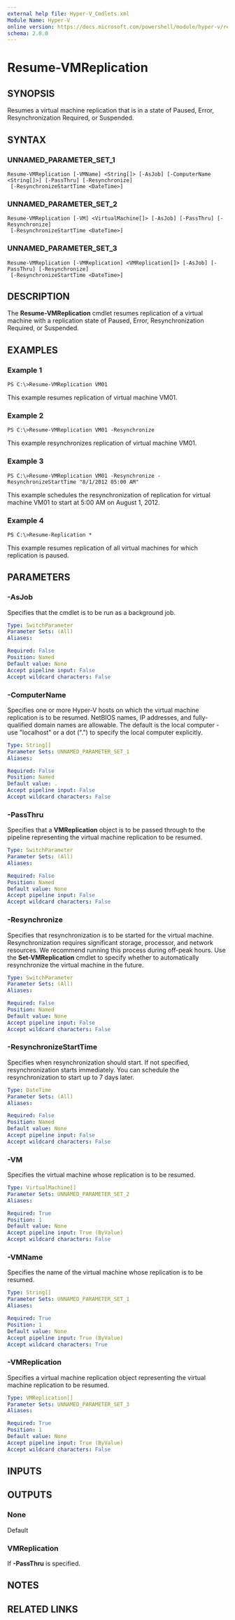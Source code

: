 ```yaml
---
external help file: Hyper-V_Cmdlets.xml
Module Name: Hyper-V
online version: https://docs.microsoft.com/powershell/module/hyper-v/resume-vmreplication?view=windowsserver2012-ps&wt.mc_id=ps-gethelp
schema: 2.0.0
---
```


# Resume-VMReplication

## SYNOPSIS
Resumes a virtual machine replication that is in a state of Paused, Error, Resynchronization Required, or Suspended.

## SYNTAX

### UNNAMED_PARAMETER_SET_1
```
Resume-VMReplication [-VMName] <String[]> [-AsJob] [-ComputerName <String[]>] [-PassThru] [-Resynchronize]
 [-ResynchronizeStartTime <DateTime>]
```

### UNNAMED_PARAMETER_SET_2
```
Resume-VMReplication [-VM] <VirtualMachine[]> [-AsJob] [-PassThru] [-Resynchronize]
 [-ResynchronizeStartTime <DateTime>]
```

### UNNAMED_PARAMETER_SET_3
```
Resume-VMReplication [-VMReplication] <VMReplication[]> [-AsJob] [-PassThru] [-Resynchronize]
 [-ResynchronizeStartTime <DateTime>]
```

## DESCRIPTION
The **Resume-VMReplication** cmdlet resumes replication of a virtual machine with a replication state of Paused, Error, Resynchronization Required, or Suspended.

## EXAMPLES

### Example 1
```
PS C:\>Resume-VMReplication VM01
```

This example resumes replication of virtual machine VM01.

### Example 2
```
PS C:\>Resume-VMReplication VM01 -Resynchronize
```

This example resynchronizes replication of virtual machine VM01.

### Example 3
```
PS C:\>Resume-VMReplication VM01 -Resynchronize -ResynchronizeStartTime "8/1/2012 05:00 AM"
```

This example schedules the resynchronization of replication for virtual machine VM01 to start at 5:00 AM on August 1, 2012.

### Example 4
```
PS C:\>Resume-Replication *
```

This example resumes replication of all virtual machines for which replication is paused.

## PARAMETERS

### -AsJob
Specifies that the cmdlet is to be run as a background job.

```yaml
Type: SwitchParameter
Parameter Sets: (All)
Aliases: 

Required: False
Position: Named
Default value: None
Accept pipeline input: False
Accept wildcard characters: False
```

### -ComputerName
Specifies one or more Hyper-V hosts on which the virtual machine replication is to be resumed.
NetBIOS names, IP addresses, and fully-qualified domain names are allowable.
The default is the local computer - use "localhost" or a dot (".") to specify the local computer explicitly.

```yaml
Type: String[]
Parameter Sets: UNNAMED_PARAMETER_SET_1
Aliases: 

Required: False
Position: Named
Default value: .
Accept pipeline input: False
Accept wildcard characters: False
```

### -PassThru
Specifies that a **VMReplication** object is to be passed through to the pipeline representing the virtual machine replication to be resumed.

```yaml
Type: SwitchParameter
Parameter Sets: (All)
Aliases: 

Required: False
Position: Named
Default value: None
Accept pipeline input: False
Accept wildcard characters: False
```

### -Resynchronize
Specifies that resynchronization is to be started for the virtual machine.
Resynchronization requires significant storage, processor, and network resources.
We recommend running this process during off-peak hours.
Use the **Set-VMReplication** cmdlet to specify whether to automatically resynchronize the virtual machine in the future.

```yaml
Type: SwitchParameter
Parameter Sets: (All)
Aliases: 

Required: False
Position: Named
Default value: None
Accept pipeline input: False
Accept wildcard characters: False
```

### -ResynchronizeStartTime
Specifies when resynchronization should start.
If not specified, resynchronization starts immediately.
You can schedule the resynchronization to start up to 7 days later.

```yaml
Type: DateTime
Parameter Sets: (All)
Aliases: 

Required: False
Position: Named
Default value: None
Accept pipeline input: False
Accept wildcard characters: False
```

### -VM
Specifies the virtual machine whose replication is to be resumed.

```yaml
Type: VirtualMachine[]
Parameter Sets: UNNAMED_PARAMETER_SET_2
Aliases: 

Required: True
Position: 1
Default value: None
Accept pipeline input: True (ByValue)
Accept wildcard characters: False
```

### -VMName
Specifies the name of the virtual machine whose replication is to be resumed.

```yaml
Type: String[]
Parameter Sets: UNNAMED_PARAMETER_SET_1
Aliases: 

Required: True
Position: 1
Default value: None
Accept pipeline input: True (ByValue)
Accept wildcard characters: True
```

### -VMReplication
Specifies a virtual machine replication object representing the virtual machine replication to be resumed.

```yaml
Type: VMReplication[]
Parameter Sets: UNNAMED_PARAMETER_SET_3
Aliases: 

Required: True
Position: 1
Default value: None
Accept pipeline input: True (ByValue)
Accept wildcard characters: False
```

## INPUTS

## OUTPUTS

### None
Default

### VMReplication
If **-PassThru** is specified.

## NOTES

## RELATED LINKS



